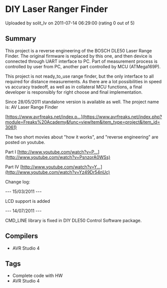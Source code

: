 # DIY Laser Ranger Finder

Uploaded by solit_lv on 2011-07-14 06:29:00 (rating 0 out of 5)

## Summary

This project is a reverse engineering of the BOSCH DLE50 Laser Range Finder. The original firmware is replaced by this one, and then device is connected through UART interface to PC. Part of measurement process is controlled by user from PC, another part controlled by MCU (ATMega169P).


This project is not ready\_to\_use range finder, but the only interface to all required for distance measurements. As there are a lot possibilities in speed vs accuracy tradeoff, as well as in collateral MCU functions, a final developer is responsibly for right choose and final implementation.


Since 28/05/2011 standalone version is available as well. The project name is: AV Laser Range Finder  

[https://www.avrfreaks.net/index.p...](https://www.avrfreaks.net/index.php?module=Freaks%20Academy&func=viewItem&item_type=project&item_id=3061)


The two short movies about "how it works", and "reverse engineering" are posted on youtube.  

Part I [http://www.youtube.com/watch?v=P...](http://www.youtube.com/watch?v=PsnzorA0WSs)  

Part IV [http://www.youtube.com/watch?v=Y...](http://www.youtube.com/watch?v=Yz49Dr54nUc)


Change log:  

--- 15/03/2011 ---  

LCD support is added


--- 14/07/2011 ---  

CMD\_LINE library is fixed in DIY DLE50 Control Software package.

## Compilers

- AVR Studio 4

## Tags

- Complete code with HW
- AVR Studio 4
